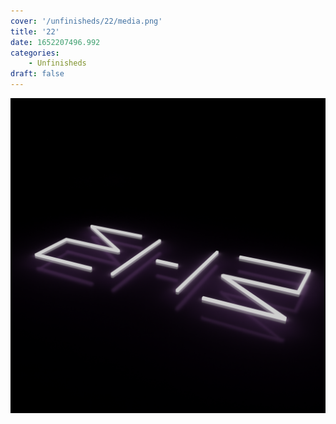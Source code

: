 ```yaml
---
cover: '/unfinisheds/22/media.png'
title: '22'
date: 1652207496.992
categories:
    - Unfinisheds
draft: false
---
```


![](media.png)

                